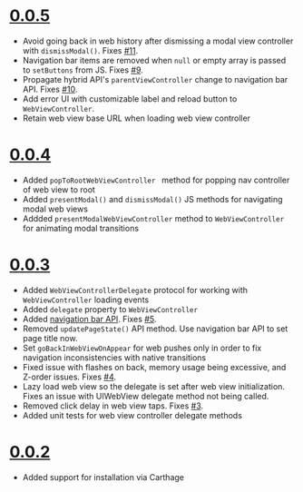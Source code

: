 # [0.0.5](https://github.com/TheHolyGrail/Zoot/releases/tag/v0.0.5)

- Avoid going back in web history after dismissing a modal view controller with `dismissModal()`. Fixes [#11](https://github.com/TheHolyGrail/Zoot/issues/11).
- Navigation bar items are removed when `null` or empty array is passed to `setButtons` from JS. Fixes [#9](https://github.com/TheHolyGrail/Zoot/issues/9).
- Propagate hybrid API's `parentViewController` change to navigation bar API. Fixes [#10](https://github.com/TheHolyGrail/Zoot/issues/10).
- Add error UI with customizable label and reload button to `WebViewController`.
- Retain web view base URL when loading web view controller

# [0.0.4](https://github.com/TheHolyGrail/Zoot/releases/tag/v0.0.4)

- Added `popToRootWebViewController ` method for popping nav controller of web view to root
- Added `presentModal()` and `dismissModal()` JS methods for navigating modal web views
- Addded `presentModalWebViewController` method to `WebViewController` for animating modal transitions

# [0.0.3](https://github.com/TheHolyGrail/Zoot/releases/tag/v0.0.3)

- Added `WebViewControllerDelegate` protocol for working with `WebViewController` loading events
- Added `delegate` property to `WebViewController`
- Added [navigation bar API](https://github.com/TheHolyGrail/Zoot/blob/master/platformAPI.md#nativebridgenavigationbar-object). Fixes [#5](https://github.com/TheHolyGrail/Zoot/issues/5).
- Removed `updatePageState()` API method. Use navigation bar API to set page title now. 
- Set `goBackInWebViewOnAppear` for web pushes only in order to fix navigation inconsistencies with native transitions
- Fixed issue with flashes on back, memory usage being excessive, and Z-order issues. Fixes [#4](https://github.com/TheHolyGrail/Zoot/issues/4).
- Lazy load web view so the delegate is set after web view initialization. Fixes an issue with UIWebView delegate method not being called.
- Removed click delay in web view taps. Fixes [#3](https://github.com/TheHolyGrail/Zoot/issues/3).
- Added unit tests for web view controller delegate methods

# [0.0.2](https://github.com/TheHolyGrail/Zoot/releases/tag/v0.0.2)

- Added support for installation via Carthage
